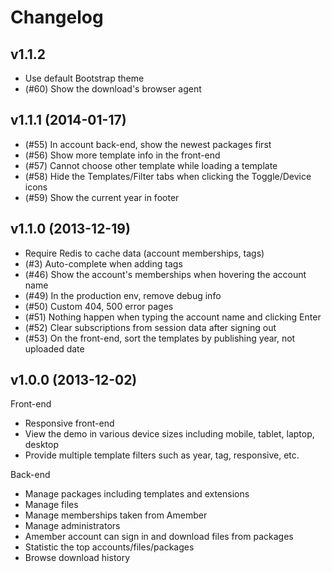 Changelog
=========

## v1.1.2

* Use default Bootstrap theme
* (#60) Show the download's browser agent

## v1.1.1 (2014-01-17)

* (#55) In account back-end, show the newest packages first
* (#56) Show more template info in the front-end
* (#57) Cannot choose other template while loading a template
* (#58) Hide the Templates/Filter tabs when clicking the Toggle/Device icons
* (#59) Show the current year in footer

## v1.1.0 (2013-12-19)

* Require Redis to cache data (account memberships, tags)
* (#3) Auto-complete when adding tags
* (#46) Show the account's memberships when hovering the account name
* (#49) In the production env, remove debug info
* (#50) Custom 404, 500 error pages
* (#51) Nothing happen when typing the account name and clicking Enter
* (#52) Clear subscriptions from session data after signing out
* (#53) On the front-end, sort the templates by publishing year, not uploaded date

## v1.0.0 (2013-12-02)

Front-end

* Responsive front-end
* View the demo in various device sizes including mobile, tablet, laptop, desktop
* Provide multiple template filters such as year, tag, responsive, etc.

Back-end

* Manage packages including templates and extensions
* Manage files
* Manage memberships taken from Amember
* Manage administrators
* Amember account can sign in and download files from packages
* Statistic the top accounts/files/packages
* Browse download history
